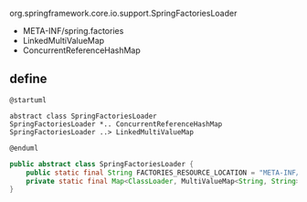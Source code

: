 org.springframework.core.io.support.SpringFactoriesLoader

* META-INF/spring.factories
* LinkedMultiValueMap
* ConcurrentReferenceHashMap

## define
```plantuml
@startuml

abstract class SpringFactoriesLoader
SpringFactoriesLoader *.. ConcurrentReferenceHashMap
SpringFactoriesLoader ..> LinkedMultiValueMap

@enduml
```

```java
public abstract class SpringFactoriesLoader {
	public static final String FACTORIES_RESOURCE_LOCATION = "META-INF/spring.factories";
	private static final Map<ClassLoader, MultiValueMap<String, String>> cache = new ConcurrentReferenceHashMap<>();
}	
```